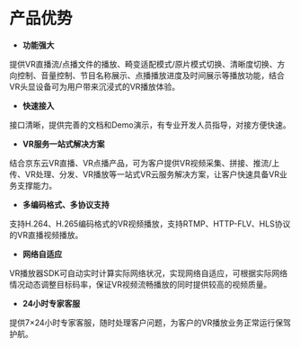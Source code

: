 # 产品优势

-   **功能强大**

提供VR直播流/点播文件的播放、畸变适配模式/原片模式切换、清晰度切换、方向控制、音量控制、节目名称展示、点播播放进度及时间展示等播放功能，结合VR头显设备可为用户带来沉浸式的VR播放体验。

-   **快速接入**

接口清晰，提供完善的文档和Demo演示，有专业开发人员指导，对接方便快速。

-   **VR服务一站式解决方案**

结合京东云VR直播、VR点播产品，可为客户提供VR视频采集、拼接、推流/上传、VR处理、分发、VR播放等一站式VR云服务解决方案，让客户快速具备VR业务支撑能力。

-   **多编码格式、多协议支持**

支持H.264、H.265编码格式的VR视频播放，支持RTMP、HTTP-FLV、HLS协议的VR直播视频播放。

-   **网络自适应**

VR播放器SDK可自动实时计算实际网络状况，实现网络自适应，可根据实际网络情况动态调整目标码率，保证VR视频流畅播放的同时提供较高的视频质量。

-   **24小时专家客服**

提供7×24小时专家客服，随时处理客户问题，为客户的VR播放业务正常运行保驾护航。
